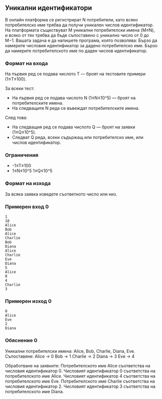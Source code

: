 ## Уникални идентификатори

В онлайн платформа се регистрират N потребители, като всяко потребителско име трябва да получи уникален числов идентификатор. На платформата съществуват M уникални потребителски имена (M≤N), и всяко от тях трябва да бъде съпоставено с уникално число от 0 до M−1. Вашата задача е да напишете програма, която позволява:
Бързо да намерите числовия идентификатор за дадено потребителско име.
Бързо да намерите потребителското име по даден числов идентификатор.

### Формат на входа

На първия ред се подава числото T — броят на тестовите примери (1≤T≤100).

За всеки тест:
- На първия ред се подава числото N (1≤N≤10^5) — броят на потребителските имена.
- На следващите N реда се въвеждат потребителските имена.

След това:
- На следващия ред се подава числото Q — броят на заявки (1≤Q≤10^5).
- Следват Q реда, всеки съдържащ или потребителско име, или числов идентификатор. 

### Ограничения

- -1≤T≤100
- 1≤N≤10^5 1≤Q≤10^5


### Формат на изхода

За всяка заявка изведете съответното число или низ. 

### Примерен вход 0

```
1 
10 
Alice 
Bob 
Alice 
Charlie 
Bob 
Diana 
Alice 
Charlie 
Eve 
Diana 
5 
Alice 
0 
4 
Charlie 
3 
```

### Примерен изход 0

```
0
Alice
Eve
2
Diana
```


### Обяснение 0

Уникални потребителски имена: Alice, Bob, Charlie, Diana, Eve.
Съпоставяне:
Alice → 0
Bob → 1
Charlie → 2
Diana → 3
Eve → 4

Обработване на заявките:
Потребителското име Alice съответства на числовия идентификатор 0.
Числовият идентификатор 0 съответства на потребителското име Alice.
Числовият идентификатор 4 съответства на потребителското име Eve.
Потребителското име Charlie съответства на числовия идентификатор 2.
Числовият идентификатор 3 съответства на потребителското име Diana. 
